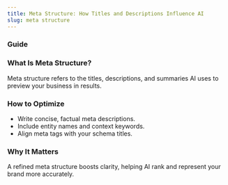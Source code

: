 ```yaml
---
title: Meta Structure: How Titles and Descriptions Influence AI
slug: meta structure
---
```


### Guide
### What Is Meta Structure?
Meta structure refers to the titles, descriptions, and summaries AI uses to preview your business in results.

### How to Optimize
- Write concise, factual meta descriptions.
- Include entity names and context keywords.
- Align meta tags with your schema titles.

### Why It Matters
A refined meta structure boosts clarity, helping AI rank and represent your brand more accurately.